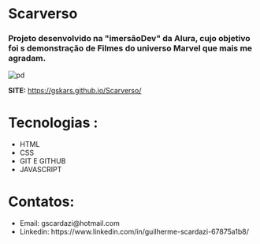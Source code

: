 # Scarverso
<h3>Projeto desenvolvido na "imersãoDev" da Alura, cujo objetivo foi s demonstração de Filmes do universo Marvel que mais me agradam.</h3>

![pd](https://user-images.githubusercontent.com/112108655/192116318-2b96aa46-92d5-483e-81cb-a6d93a2c2955.png)

<b>SITE:</b> https://gskars.github.io/Scarverso/

 # Tecnologias :
 <uL>
 <li>HTML</li>
 <li>CSS</li>
 <li>GIT E GITHUB</li>
 <li> JAVASCRIPT</li>
</ul>
 
 # Contatos:
 <UL>
 <LI>Email: gscardazi@hotmail.com     </LI>
 <LI>Linkedin: https://www.linkedin.com/in/guilherme-scardazi-67875a1b8/   </LI>
 </UL>



















